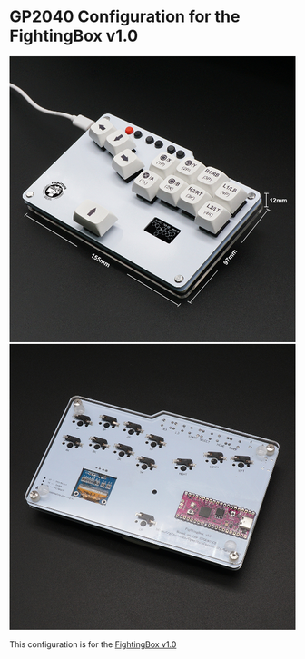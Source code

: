 # GP2040 Configuration for the FightingBox v1.0

![Front](assets/Front.jpg)
![Back](assets/Back.jpg)

This configuration is for the [FightingBox v1.0](https://fr.aliexpress.com/item/1005005193080741.html)

